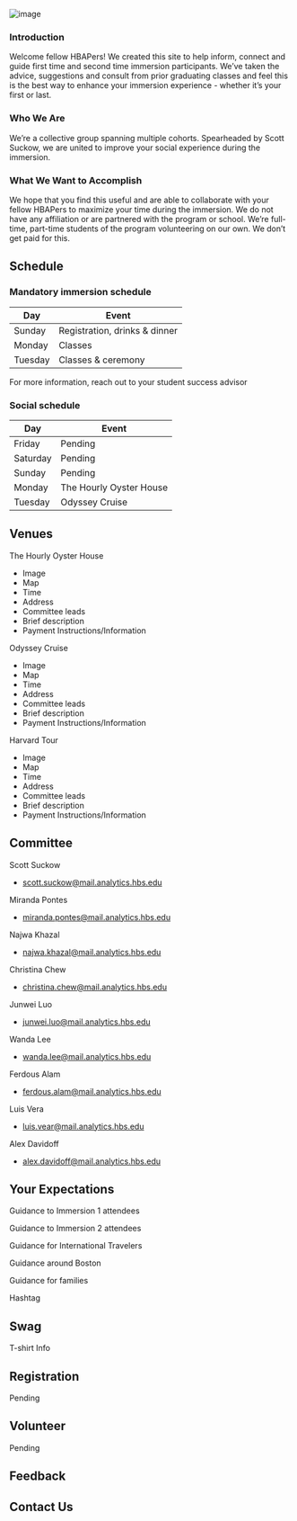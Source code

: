 ![image](https://cdn2.2u.com/content/ce611efa3791400688c60bfd1c797ce0/HBAP-Logo-792x338.png)

### Introduction

Welcome fellow HBAPers! We created this site to help inform, connect and guide first time and second time immersion participants. We’ve taken the advice, suggestions and consult from prior graduating classes and feel this is the best way to enhance your immersion experience - whether it’s your first or last. 

### Who We Are

We’re a collective group spanning multiple cohorts. Spearheaded by Scott Suckow, we are united to improve your social experience during the immersion. 

### What We Want to Accomplish

We hope that you find this useful and are able to collaborate with your fellow HBAPers to maximize your time during the immersion. We do not have any affiliation or are partnered with the program or school. We’re full-time, part-time students of the program volunteering on our own. We don’t get paid for this. 

## Schedule

### Mandatory immersion schedule

| Day | Event|
| -------- | ----------------------------- |
| Sunday| Registration, drinks & dinner|
| Monday | Classes |
| Tuesday | Classes & ceremony|

For more information, reach out to your student success advisor

### Social schedule

| Day | Event|
| -------- | ----------------------------- |
| Friday | Pending |
| Saturday | Pending |
| Sunday| Pending|
| Monday | The Hourly Oyster House |
| Tuesday | Odyssey Cruise |

## Venues

The Hourly Oyster House
- Image
- Map
- Time
- Address
- Committee leads
- Brief description
- Payment Instructions/Information

Odyssey Cruise
- Image
- Map
- Time
- Address
- Committee leads
- Brief description
- Payment Instructions/Information

Harvard Tour
- Image
- Map
- Time
- Address
- Committee leads
- Brief description
- Payment Instructions/Information


## Committee 

Scott Suckow
  - scott.suckow@mail.analytics.hbs.edu
  
Miranda Pontes
  - miranda.pontes@mail.analytics.hbs.edu
  
Najwa Khazal
  - najwa.khazal@mail.analytics.hbs.edu
  
Christina Chew
  - christina.chew@mail.analytics.hbs.edu
  
Junwei Luo
  - junwei.luo@mail.analytics.hbs.edu
  
Wanda Lee
  - wanda.lee@mail.analytics.hbs.edu
 
Ferdous Alam
  - ferdous.alam@mail.analytics.hbs.edu
  
Luis Vera
  - luis.vear@mail.analytics.hbs.edu
  
Alex Davidoff
  - alex.davidoff@mail.analytics.hbs.edu

## Your Expectations

Guidance to Immersion 1 attendees

Guidance to Immersion 2 attendees

Guidance for International Travelers

Guidance around Boston 

Guidance for families

Hashtag

## Swag

T-shirt Info

## Registration 

Pending

## Volunteer

Pending

## Feedback

## Contact Us



